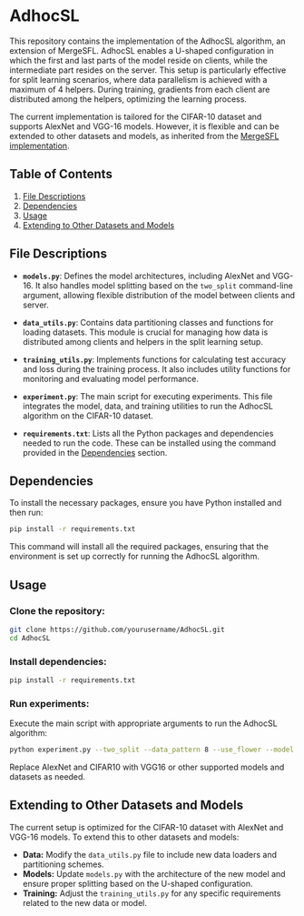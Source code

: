 # AdhocSL

This repository contains the implementation of the AdhocSL algorithm, an extension of MergeSFL. AdhocSL enables a U-shaped configuration in which the first and last parts of the model reside on clients, while the intermediate part resides on the server. This setup is particularly effective for split learning scenarios, where data parallelism is achieved with a maximum of 4 helpers. During training, gradients from each client are distributed among the helpers, optimizing the learning process.

The current implementation is tailored for the CIFAR-10 dataset and supports AlexNet and VGG-16 models. However, it is flexible and can be extended to other datasets and models, as inherited from the [MergeSFL implementation](https://github.com/ymliao98/MergeSFL).

## Table of Contents
1. [File Descriptions](#file-descriptions)
2. [Dependencies](#dependencies)
3. [Usage](#usage)
4. [Extending to Other Datasets and Models](#extending-to-other-datasets-and-models)

## File Descriptions

- **`models.py`**: Defines the model architectures, including AlexNet and VGG-16. It also handles model splitting based on the `two_split` command-line argument, allowing flexible distribution of the model between clients and server.

- **`data_utils.py`**: Contains data partitioning classes and functions for loading datasets. This module is crucial for managing how data is distributed among clients and helpers in the split learning setup.

- **`training_utils.py`**: Implements functions for calculating test accuracy and loss during the training process. It also includes utility functions for monitoring and evaluating model performance.

- **`experiment.py`**: The main script for executing experiments. This file integrates the model, data, and training utilities to run the AdhocSL algorithm on the CIFAR-10 dataset.

- **`requirements.txt`**: Lists all the Python packages and dependencies needed to run the code. These can be installed using the command provided in the [Dependencies](#dependencies) section.

## Dependencies

To install the necessary packages, ensure you have Python installed and then run:

```bash
pip install -r requirements.txt
```

This command will install all the required packages, ensuring that the environment is set up correctly for running the AdhocSL algorithm.

## Usage

### Clone the repository:

```bash
git clone https://github.com/yourusername/AdhocSL.git
cd AdhocSL
```

### Install dependencies:
```bash
pip install -r requirements.txt
```
### Run experiments:
Execute the main script with appropriate arguments to run the AdhocSL algorithm:
```bash
python experiment.py --two_split --data_pattern 8 --use_flower --model AlexNet --dataset CIFAR10
```
Replace AlexNet and CIFAR10 with VGG16 or other supported models and datasets as needed.

## Extending to Other Datasets and Models

The current setup is optimized for the CIFAR-10 dataset with AlexNet and VGG-16 models. To extend this to other datasets and models:

- **Data:** Modify the `data_utils.py` file to include new data loaders and partitioning schemes.
- **Models:** Update `models.py` with the architecture of the new model and ensure proper splitting based on the U-shaped configuration.
- **Training:** Adjust the `training_utils.py` for any specific requirements related to the new data or model.
